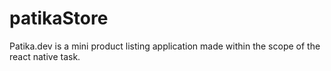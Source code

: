 # patikaStore

Patika.dev is a mini product listing application made within the scope of the react native task.
